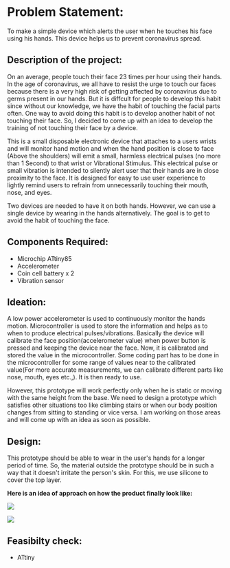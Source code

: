# Problem Statement:
To make a simple device which alerts the user when he touches his face using his hands. This device helps us to prevent coronavirus spread.

## Description of the project:
On an average, people touch their face 23 times per hour using their hands. In the age of coronavirus, we all have to resist the urge to touch our faces because there is a very high risk of getting affected by coronavirus due to germs present in our hands. But it is diffcult for people to develop this habit since without our knowledge, we have the habit of touching the facial parts often. One way to avoid doing this habit is to develop another habit of not touching their face. So, I decided to come up with an idea to develop the training of not touching their face by a device.


This is a small disposable electronic device that attaches to a users wrists and will monitor hand motion and when the hand position is close to face (Above the shoulders) will emit a small, harmless electrical pulses (no more than 1 Second) to that wrist or Vibrational Stimulus.  This electrical pulse or small vibration is intended to silently alert user that their hands are in close proximity to the face.  It is designed for easy to use user experience to lightly remind users to refrain from unnecessarily touching their mouth, nose, and eyes.


Two devices are needed to have it on both hands. However, we can use a single device by wearing in the hands alternatively. The goal is to get to avoid the habit of touching the face.


## Components Required:
- Microchip ATtiny85
- Accelerometer
- Coin cell battery x 2
- Vibration sensor



## Ideation:
A low power accelerometer is used to continuously monitor the hands motion. Microcontroller is used to store the information and helps as to when to produce electrical pulses/vibrations. Basically the device will calibrate the face position(accelerometer value) when power button is pressed and keeping the device near the face. Now, it is calibrated and stored the value in the microcontroller. Some coding part has to be done in the microcontroller for some range of values near to the calibrated value(For more accurate measurements, we can calibrate different parts like nose, mouth, eyes etc.,). It is then ready to use.

However, this prototype will work perfectly only when he is static or moving with the same height from the base. We need to design a prototype which satisfies other situations too like climbing stairs or when our body position changes from sitting to standing or vice versa. I am working on those areas and will come up with an idea as soon as possible.


## Design:
This prototype should be able to wear in the user's hands for a longer period of time. So, the material outside the prototype should be in such a way that it doesn't irritate the person's skin. For this, we use silicone to cover the top layer. 

__Here is an idea of approach on how the product finally look like:__

![](https://hackster.imgix.net/uploads/attachments/1102401/ks5094416709_110_kHyoq33Eic.jpg?auto=compress%2Cformat&w=740&h=555&fit=max)


![](https://hackster.imgix.net/uploads/attachments/1102402/ks969411919_106_copy_NQhzvwtCQE.jpg?auto=compress%2Cformat&w=740&h=555&fit=max)


## Feasibilty check:
- ATtiny
